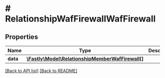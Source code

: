 # # RelationshipWafFirewallWafFirewall

## Properties

Name | Type | Description | Notes
------------ | ------------- | ------------- | -------------
**data** | [**\Fastly\Model\RelationshipMemberWafFirewall[]**](RelationshipMemberWafFirewall.md) |  | [optional]

[[Back to API list]](../../README.md#endpoints) [[Back to README]](../../README.md)
